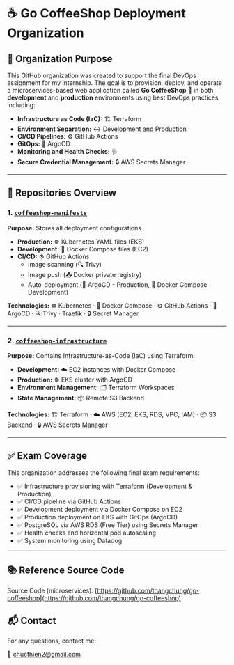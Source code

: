 # ☕️ Go CoffeeShop Deployment Organization

## 🏢 Organization Purpose

This GitHub organization was created to support the final DevOps assignment for my internship. The goal is to provision, deploy, and operate a microservices-based web application called **Go CoffeeShop** 🚀 in both **development** and **production** environments using best DevOps practices, including:

-   **Infrastructure as Code (IaC):** 🏗️ Terraform
-   **Environment Separation:** ↔️ Development and Production
-   **CI/CD Pipelines:** ⚙️ GitHub Actions
-   **GitOps:** 🚀 ArgoCD
-   **Monitoring and Health Checks:** 🩺
-   **Secure Credential Management:** 🔒 AWS Secrets Manager

---

## 📂 Repositories Overview

### 1. [`coffeeshop-manifests`](https://github.com/Chuc-Thien-DevOps-Final-Project/go-coffeshop)

**Purpose:** Stores all deployment configurations.

-   **Production:** ☸️ Kubernetes YAML files (EKS)
-   **Development:** 🐳 Docker Compose files (EC2)
-   **CI/CD:** ⚙️ GitHub Actions
    -   Image scanning (🔍 Trivy)
    -   Image push (📤 Docker private registry)
    -   Auto-deployment (🚀 ArgoCD - Production, 🐳 Docker Compose - Development)

**Technologies:** ☸️ Kubernetes · 🐳 Docker Compose · ⚙️ GitHub Actions · 🚀 ArgoCD · 🔍 Trivy · Traefik · 🔒 Secret Manager

---

### 2. [`coffeeshop-infrastructure`](https://github.com/Chuc-Thien-DevOps-Final-Project/infrastructure)

**Purpose:** Contains Infrastructure-as-Code (IaC) using Terraform.

-   **Development:** ☁️ EC2 instances with Docker Compose
-   **Production:** ☸️ EKS cluster with ArgoCD
-   **Environment Management:** 🗂️ Terraform Workspaces
-   **State Management:** 📦 Remote S3 Backend

**Technologies:** 🏗️ Terraform · ☁️ AWS (EC2, EKS, RDS, VPC, IAM) · 📦 S3 Backend · 🔒 AWS Secrets Manager

---


## ✅ Exam Coverage

This organization addresses the following final exam requirements:

-   ✅ Infrastructure provisioning with Terraform (Development & Production)
-   ✅ CI/CD pipeline via GitHub Actions
-   ✅ Development deployment via Docker Compose on EC2
-   ✅ Production deployment on EKS with GitOps (ArgoCD)
-   ✅ PostgreSQL via AWS RDS (Free Tier) using Secrets Manager
-   ✅ Health checks and horizontal pod autoscaling
-   ✅ System monitoring using Datadog

---

## 📚 Reference Source Code

Source Code (microservices): [https://github.com/thangchung/go-coffeeshop](https://github.com/thangchung/go-coffeeshop)

## 📬 Contact

For any questions, contact me:

📧 chucthien2@gmail.com
